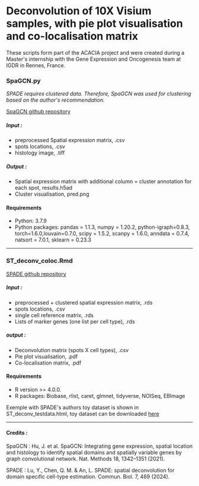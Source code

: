 # Deconvolution of 10X Visium samples, with pie plot visualisation and co-localisation matrix

These scripts form part of the ACACIA project and were created during a Master's internship with the Gene Expression and Oncogenesis team at IGDR in Rennes, France. 


### SpaGCN.py 
*SPADE requires clustered data. Therefore, SpaGCN was used for clustering based on the author's recommendation.*

[SpaGCN github repository](https://github.com/jianhuupenn/SpaGCN)
##### Input : 
- preprocessed Spatial expression matrix, .csv 
- spots locations, .csv
- histology image, .tiff
  
##### Output : 
- Spatial expression matrix with additional column = cluster annotation for each spot, results.h5ad
- Cluster visualisation, pred.png

#### Requirements
- Python: 3.7.9
- Python packages: pandas = 1.1.3, numpy = 1.20.2, python-igraph=0.8.3, torch=1.6.0,louvain=0.7.0, scipy = 1.5.2, scanpy = 1.6.0, anndata = 0.7.4, natsort = 7.0.1, sklearn = 0.23.3
-----
### ST_deconv_coloc.Rmd

[SPADE github repository](https://github.com/YyLu5/SPADE)
##### Input : 
- preprocessed + clustered spatial expression matrix, .rds
- spots locations, .csv
- single cell reference matrix, .rds
- Lists of marker genes (one list per cell type), .rds
##### output : 
- Deconvolution matrix (spots X cell types), .csv
- Pie plot visualisation, .pdf
- Co-localisation matrix, .pdf

#### Requirements
- R version >= 4.0.0.
- R packages: Biobase, rlist, caret, glmnet, tidyverse, NOISeq, EBImage

Exemple with SPADE's authors toy dataset is shown in ST_deconv_testdata.html, toy dataset can be downloaded [here](https://figshare.com/projects/SPADE/167252)

----
#### Credits : 
SpaGCN : 	Hu, J. et al. SpaGCN: Integrating gene expression, spatial location and histology to identify spatial domains and spatially variable genes by graph convolutional network. Nat. Methods 18, 1342–1351 (2021).

SPADE : Lu, Y., Chen, Q. M. & An, L. SPADE: spatial deconvolution for domain specific cell-type estimation. Commun. Biol. 7, 469 (2024).

